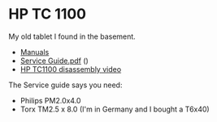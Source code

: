 # HP TC 1100 #

My old tablet I found in the basement. 

- [Manuals](http://h20000.www2.hp.com/bizsupport/TechSupport/DocumentIndex.jsp?contentType=SupportManual&lang=en&cc=us&docIndexId=179111&taskId=101&prodTypeId=321957&prodSeriesId=376810)
- [Service Guide.pdf](http://h20000.www2.hp.com/bizsupport/TechSupport/DocumentIndex.jsp?contentType=SupportManual&lang=en&cc=us&docIndexId=179111&taskId=101&prodTypeId=321957&prodSeriesId=376810) ()
- [HP TC1100 disassembly video](http://www.youtube.com/watch?v=uT96FEWTJ28)

The Service guide says you need:

- Philips PM2.0x4.0
- Torx TM2.5 x 8.0 (I'm in Germany and I bought a T6x40)
